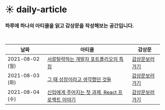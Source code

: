 # ☀️ daily-article

### 하루에 하나의 아티클을 읽고 감상문을 작성해보는 공간입니다.

<br>

| 날짜            | 아티클                                                                                                                                                                                                                                                                                                    | 감상문                                                                                                                                                                                                                              |
| --------------- | --------------------------------------------------------------------------------------------------------------------------------------------------------------------------------------------------------------------------------------------------------------------------------------------------------- | ----------------------------------------------------------------------------------------------------------------------------------------------------------------------------------------------------------------------------------- |
| 2021-08-02 (월) | [서류탈락하는 개발자 포트폴리오의 특징](https://velog.io/@dongyi/%EB%82%B4-%ED%8F%AC%ED%8A%B8%ED%8F%B4%EB%A6%AC%EC%98%A4%EA%B0%80-%EC%84%9C%EB%A5%98%ED%83%88%EB%9D%BD%EC%9D%B8-%EC%9D%B4%EC%9C%A0-%ED%94%84%EB%A1%9C%EC%A0%9D%ED%8A%B8-%EC%9D%B4%EB%A0%87%EA%B2%8C-%ED%95%B4%EB%B3%B4%EC%84%B8%EC%9A%94) | [감상문보러 가기](https://velog.io/@ongsim123/Daily-article-%EC%84%9C%EB%A5%98%ED%83%88%EB%9D%BD%ED%95%98%EB%8A%94-%EA%B0%9C%EB%B0%9C%EC%9E%90-%ED%8F%AC%ED%8A%B8%ED%8F%B4%EB%A6%AC%EC%98%A4%EC%9D%98-%ED%8A%B9%EC%A7%95)           |
| 2021-08-03 (화) | [그 때 성장이라고 생각했던 것들](https://jbee.io/essay/growth-mistaken-2020/)                                                                                                                                                                                                                             | [감상문보러 가기](https://velog.io/@ongsim123/Report-%EA%B7%B8-%EB%95%8C-%EC%84%B1%EC%9E%A5%EC%9D%B4%EB%9D%BC%EA%B3%A0-%EC%83%9D%EA%B0%81%ED%96%88%EB%8D%98-%EA%B2%83%EB%93%A4)                                                     |
| 2021-08-04 (수) | [신입에게 주어지는 첫 과제, React 프로젝트 이야기](https://www.youtube.com/watch?v=oqAdL8Nw5j0)                                                                                                                                                                                                           | [감상문보러 가기](https://velog.io/@ongsim123/Report-%EC%8B%A0%EC%9E%85%EC%97%90%EA%B2%8C-%EC%A3%BC%EC%96%B4%EC%A7%80%EB%8A%94-%EC%B2%AB-%EA%B3%BC%EC%A0%9C-React-%ED%94%84%EB%A1%9C%EC%A0%9D%ED%8A%B8-%EC%9D%B4%EC%95%BC%EA%B8%B0) |

